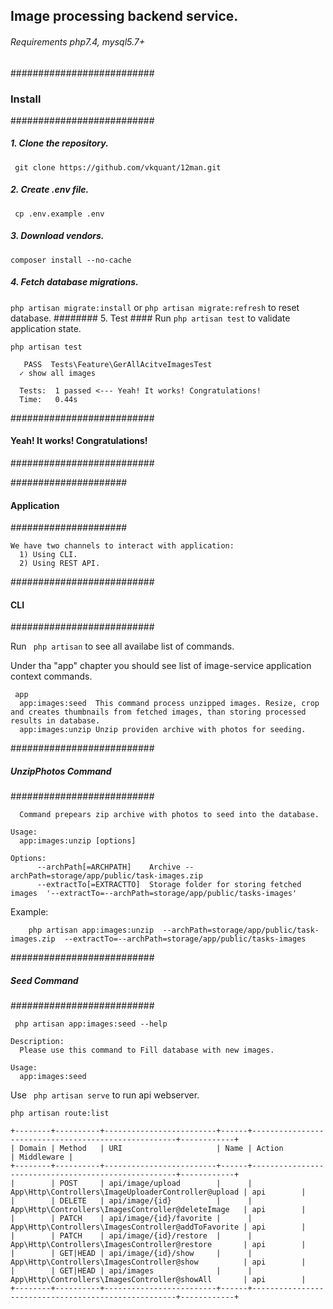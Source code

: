 ## Image processing backend service.
###### Requirements php7.4, mysql5.7+



##########################
### Install ###
##########################
##### 1. Clone the repository. ###
` git clone https://github.com/vkquant/12man.git`
##### 2. Create .env file.  ###
` cp .env.example .env`
##### 3. Download vendors.  ###
`composer install --no-cache`
##### 4. Fetch database migrations.  ###
`php artisan migrate:install` or `php artisan migrate:refresh` to reset database.
######## 5. Test  ####
Run `php artisan test` to validate application state.
```
php artisan test

   PASS  Tests\Feature\GerAllAcitveImagesTest
  ✓ show all images

  Tests:  1 passed <--- Yeah! It works! Congratulations!
  Time:   0.44s

```

##########################
#### Yeah! It works! Congratulations!
##########################



#####################
#### Application ####
#####################
```
We have two channels to interact with application:
  1) Using CLI. 
  2) Using REST API.
```

##########################
#### CLI
##########################

Run ` php artisan` to see all availabe list of commands.

Under tha "app" chapter you should see list of image-service application context commands. 
```
 app
  app:images:seed  This command process unzipped images. Resize, crop and creates thumbnails from fetched images, than storing processed results in database.
  app:images:unzip Unzip providen archive with photos for seeding.
```


##########################
##### UnzipPhotos Command  
##########################

```
  Command prepears zip archive with photos to seed into the database.

Usage:
  app:images:unzip [options]

Options:
      --archPath[=ARCHPATH]    Archive --archPath=storage/app/public/task-images.zip 
      --extractTo[=EXTRACTTO]  Storage folder for storing fetched images  '--extractTo=--archPath=storage/app/public/tasks-images'
```

Example:
```
    php artisan app:images:unzip  --archPath=storage/app/public/task-images.zip  --extractTo=--archPath=storage/app/public/tasks-images
```


##########################
##### Seed Command  
##########################

` php artisan app:images:seed --help`

```
Description:
  Please use this command to Fill database with new images.

Usage:
  app:images:seed

```

Use ` php artisan serve` to run api webserver.

`php artisan route:list`  
``` 
+--------+----------+-------------------------+------+-----------------------------------------------------+------------+
| Domain | Method   | URI                     | Name | Action                                              | Middleware |
+--------+----------+-------------------------+------+-----------------------------------------------------+------------+
|        | POST     | api/image/upload        |      | App\Http\Controllers\ImageUploaderController@upload | api        |
|        | DELETE   | api/image/{id}          |      | App\Http\Controllers\ImagesController@deleteImage   | api        |
|        | PATCH    | api/image/{id}/favorite |      | App\Http\Controllers\ImagesController@addToFavorite | api        |
|        | PATCH    | api/image/{id}/restore  |      | App\Http\Controllers\ImagesController@restore       | api        |
|        | GET|HEAD | api/image/{id}/show     |      | App\Http\Controllers\ImagesController@show          | api        |
|        | GET|HEAD | api/images              |      | App\Http\Controllers\ImagesController@showAll       | api        |
+--------+----------+-------------------------+------+-----------------------------------------------------+------------+
```
